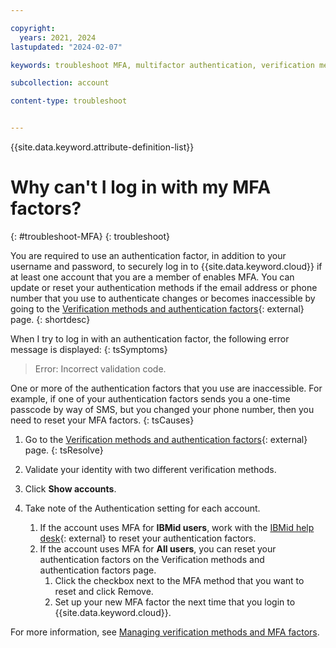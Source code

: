 ```yaml
---

copyright:
  years: 2021, 2024
lastupdated: "2024-02-07"

keywords: troubleshoot MFA, multifactor authentication, verification method, authentication factor

subcollection: account

content-type: troubleshoot


---
```


{{site.data.keyword.attribute-definition-list}}

# Why can't I log in with my MFA factors?
{: #troubleshoot-MFA}
{: troubleshoot}

You are required to use an authentication factor, in addition to your username and password, to securely log in to {{site.data.keyword.cloud}} if at least one account that you are a member of enables MFA. You can update or reset your authentication methods if the email address or phone number that you use to authenticate changes or becomes inaccessible by going to the [Verification methods and authentication factors](https://iam.cloud.ibm.com/mysecurity){: external} page.
{: shortdesc}

When I try to log in with an authentication factor, the following error message is displayed:
{: tsSymptoms}

>Error: Incorrect validation code.

One or more of the authentication factors that you use are inaccessible. For example, if one of your authentication factors sends you a one-time passcode by way of SMS, but you changed your phone number, then you need to reset your MFA factors.
{: tsCauses}

1. Go to the [Verification methods and authentication factors](https://iam.cloud.ibm.com/mysecurity){: external} page.
{: tsResolve}

2. Validate your identity with two different verification methods.
3. Click **Show accounts**.
4. Take note of the Authentication setting for each account.
   1. If the account uses MFA for **IBMid users**, work with the [IBMid help desk](https://www.ibm.com/docs/en/ibmid){: external} to reset your authentication factors.
   1. If the account uses MFA for **All users**, you can reset your authentication factors on the Verification methods and authentication factors page.
      1. Click the checkbox next to the MFA method that you want to reset and click Remove.
      1. Set up your new MFA factor the next time that you login to {{site.data.keyword.cloud}}.

For more information, see [Managing verification methods and MFA factors](/docs/account?topic=account-enablemfa#verification-authentication).
